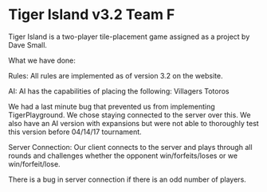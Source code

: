 # Tiger Island v3.2 Team F
Tiger Island is a two-player tile-placement game assigned as a project by Dave Small. 

What we have done:

Rules:
 All rules are implemented as of version 3.2 on the website.
 
AI:
AI has the capabilities of placing the following:
 Villagers
 Totoros
 
 We had a last minute bug that prevented us from implementing TigerPlayground. We chose staying connected to the server over this.
 We also have an AI version with expansions but were not able to thoroughly test this version before 04/14/17 tournament.

Server Connection:
 Our client connects to the server and plays through all rounds and challenges whether the opponent win/forfeits/loses or we   win/forfeit/lose.
 
 There is a bug in server connection if there is an odd number of players.
